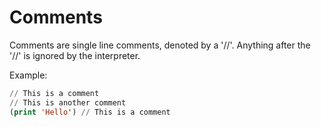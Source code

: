 # Comments

Comments are single line comments, denoted by a '//'. Anything after the '//' is ignored by the interpreter.

Example:
```lisp
// This is a comment
// This is another comment
(print 'Hello') // This is a comment
```